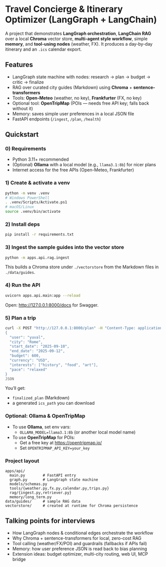 # Travel Concierge & Itinerary Optimizer (LangGraph + LangChain)

A project that demonstrates **LangGraph orchestration**, **LangChain RAG** over a local **Chroma** vector store, **multi-agent style workflow**, simple **memory**, and **tool-using nodes** (weather, FX). It produces a day-by-day itinerary and an `.ics` calendar export.

## Features
- LangGraph state machine with nodes: research → plan → budget → critic → finalize
- RAG over curated city guides (Markdown) using **Chroma** + **sentence-transformers**
- Tools: **Open-Meteo** (weather, no key), **Frankfurter** (FX, no key)
- Optional tool: **OpenTripMap** (POIs — needs free API key; falls back without it)
- Memory: saves simple user preferences in a local JSON file
- FastAPI endpoints (`/ingest`, `/plan`, `/health`)

## Quickstart

### 0) Requirements
- Python 3.11+ recommended
- (Optional) **Ollama** with a local model (e.g., `llama3.1:8b`) for nicer plans
- Internet access for the free APIs (Open-Meteo, Frankfurter)

### 1) Create & activate a venv
```bash
python -m venv .venv
# Windows PowerShell
. .venv/Scripts/Activate.ps1
# macOS/Linux
source .venv/bin/activate
```

### 2) Install deps
```bash
pip install -r requirements.txt
```

### 3) Ingest the sample guides into the vector store
```bash
python -m apps.api.rag.ingest
```

This builds a Chroma store under `./vectorstore` from the Markdown files in `./data/guides`.

### 4) Run the API
```bash
uvicorn apps.api.main:app --reload
```

Open: http://127.0.0.1:8000/docs for Swagger.

### 5) Plan a trip
```bash
curl -X POST "http://127.0.0.1:8000/plan" -H "Content-Type: application/json" -d @- <<'JSON'
{
  "user": "yuval",
  "city": "Rome",
  "start_date": "2025-09-10",
  "end_date": "2025-09-12",
  "budget": 600,
  "currency": "USD",
  "interests": ["history", "food", "art"],
  "pace": "relaxed"
}
JSON
```

You’ll get:
- `finalized_plan` (Markdown)
- a generated `ics_path` you can download

### Optional: Ollama & OpenTripMap
- To use **Ollama**, set env vars:
  - `OLLAMA_MODEL=llama3.1:8b` (or another local model name)
- To use **OpenTripMap** for POIs:
  - Get a free key at https://opentripmap.io/
  - Set `OPENTRIPMAP_API_KEY=your_key`

### Project layout
```
apps/api/
  main.py        # FastAPI entry
  graph.py       # LangGraph state machine
  models/schemas.py
  tools/{weather.py,fx.py,calendar.py,trips.py}
  rag/{ingest.py,retriever.py}
  memory/long_term.py
data/guides/     # sample RAG data
vectorstore/     # created at runtime for Chroma persistence
```

## Talking points for interviews
- How LangGraph nodes & conditional edges orchestrate the workflow
- Why Chroma + sentence-transformers for local, zero-cost RAG
- Tool calling (weather/FX/POI) and guardrails (fallbacks if APIs fail)
- Memory: how user preference JSON is read back to bias planning
- Extension ideas: budget optimizer, multi-city routing, web UI, MCP bridge
